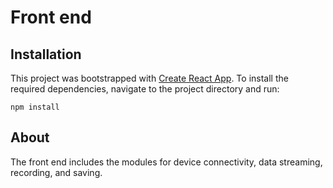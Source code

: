 # Front end

## Installation
This project was bootstrapped with [Create React App](https://github.com/facebook/create-react-app). To install the required dependencies, navigate to the project directory and run:

`npm install`


## About
The front end includes the modules for device connectivity, data streaming, recording, and saving.